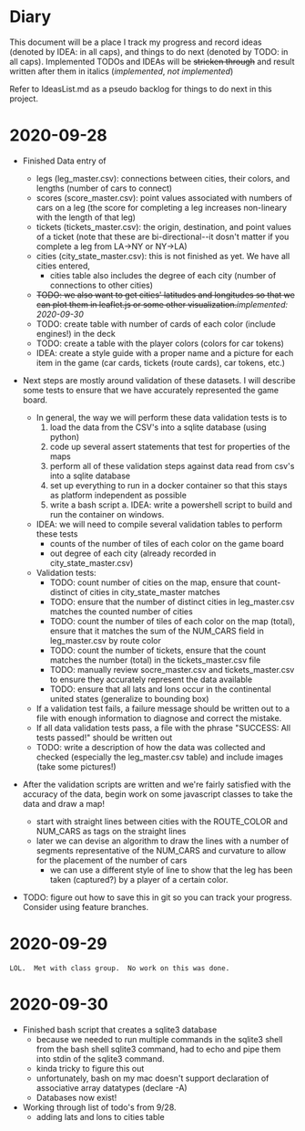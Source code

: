 # Diary

This document will be a place I track my progress and record ideas (denoted by IDEA: in all caps), and things to do next (denoted by TODO: in all caps).  Implemented TODOs and IDEAs will be ~~stricken through~~ and result written after them in italics (_implemented_, _not implemented_)

Refer to IdeasList.md as a pseudo backlog for things to do next in this project.

# 2020-09-28
- Finished Data entry of
	- legs (leg\_master.csv): connections between cities, their colors, and lengths (number of cars to connect)
	- scores (score\_master.csv): point values associated with numbers of cars on a leg (the score for completing a leg increases non-lineary with the length of that leg)
	- tickets (tickets\_master.csv): the origin, destination, and point values of a ticket (note that these are bi-directional--it dosn't matter if you complete a leg from LA->NY or NY->LA)
	- cities (city\_state\_master.csv): this is not finished as yet.  We have all cities entered, 
		- cities table also includes the degree of each city (number of connections to other cities)	
	- ~~TODO: we also want to get cities' latitudes and longitudes so that we can plot them in leaflet.js or some other visualization.~~_implemented: 2020-09-30_
	- TODO: create table with number of cards of each color (include engines!) in the deck
	- TODO: create a table with the player colors (colors for car tokens)
	- IDEA: create a style guide with a proper name and a picture for each item in the game (car cards, tickets (route cards), car tokens, etc.)
- Next steps are mostly around validation of these datasets.  I will describe some tests to ensure that we have accurately represented the game board.
	- In general, the way we will perform these data validation tests is to 
		1. load the data from the CSV's into a sqlite database (using python)
		1. code up several assert statements that test for properties of the maps
		1. perform all of these validation steps against data read from csv's into a sqlite database
		1. set up everything to run in a docker container so that this stays as platform independent as possible
		1. write a bash script
			a. IDEA: write a powershell script to build and run the container on windows.
	- IDEA: we will need to compile several validation tables to perform these tests
		- counts of the number of tiles of each color on the game board
		- out degree of each city (already recorded in city_state_master.csv)
	- Validation tests:
		- TODO: count number of cities on the map, ensure that count-distinct of cities in city_state_master matches
		- TODO: ensure that the number of distinct cities in leg_master.csv matches the counted number of cities
		- TODO: count the number of tiles of each color on the map (total), ensure that it matches the sum of the NUM_CARS field in leg_master.csv by route color
		- TODO: count the number of tickets, ensure that the count matches the number (total) in the tickets_master.csv file
		- TODO: manually review socre_master.csv and tickets_master.csv to ensure they accurately represent the data available
		- TODO: ensure that all lats and lons occur in the continental united states (generalize to bounding box)
	- If a validation test fails, a failure message should be written out to a file with enough information to diagnose and correct the mistake.  
	- If all data validation tests pass, a file with the phrase "SUCCESS: All tests passed!" should be written out
	- TODO: write a description of how the data was collected and checked (especially the leg_master.csv table) and include images (take some pictures!)

- After the validation scripts are written and we're fairly satisfied with the accuracy of the data, begin work on some javascript classes to take the data and draw a map!
	- start with straight lines between cities with the ROUTE\_COLOR and NUM\_CARS as tags on the straight lines
	- later we can devise an algorithm to draw the lines with a number of segments representative of the NUM\_CARS and curvature to allow for the placement of the number of cars
		- we can use a different style of line to show that the leg has been taken (captured?) by a player of a certain color.

- TODO: figure out how to save this in git so you can track your progress.  Consider using feature branches.

# 2020-09-29
	LOL.  Met with class group.  No work on this was done.
# 2020-09-30
- Finished bash script that creates a sqlite3 database
	- because we needed to run multiple commands in the sqlite3 shell from the bash shell sqlite3 command, had to echo and pipe them into stdin of the sqlite3 command.
	- kinda tricky to figure this out
	- unfortunately, bash on my mac doesn't support declaration of associative array datatypes (declare -A)
	- Databases now exist!
- Working through list of todo's from 9/28.  
	- adding lats and lons to cities table

